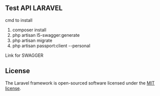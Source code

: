 
## Test API LARAVEL
cmd to install 

1. composer install 
2. php artisan l5-swagger:generate
3. php artisan migrate
4. php artisan passport:client --personal


Link for SWAGGER 


## License

The Laravel framework is open-sourced software licensed under the [MIT license](https://opensource.org/licenses/MIT).
